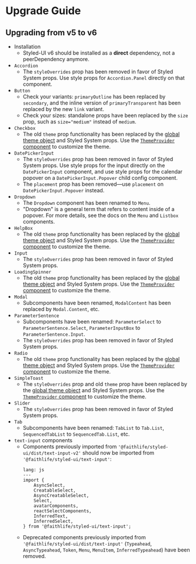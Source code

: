 # Upgrade Guide

## Upgrading from v5 to v6

- Installation
  - Styled-UI v6 should be installed as a **direct** dependency, not a peerDependency anymore.
- `Accordion`
  - The `styleOverrides` prop has been removed in favor of Styled System props. Use style props for `Accordion.Panel` directly on that component.
- `Button`
  - Check your variants: `primaryOutline` has been replaced by `secondary`, and the inline version of `primaryTransparent` has been replaced by the new `link` variant.
  - Check your sizes: standalone props have been replaced by the `size` prop, such as `size="medium"` instead of `medium`.
- `Checkbox`
  - The old `theme` prop functionality has been replaced by the [global theme object](https://faithlife.github.io/styled-ui/#/theme/usage) and Styled System props. Use the [`ThemeProvider` component](https://faithlife.github.io/styled-ui/#/theme/customization) to customize the theme.
- `DatePickerInput`
  - The `styleOverrides` prop has been removed in favor of Styled System props. Use style props for the input directly on the `DatePickerInput` component, and use style props for the calendar popover on a `DatePickerInput.Popover` child config component.
  - The `placement` prop has been removed—use `placement` on `DatePickerInput.Popover` instead.
- `Dropdown`
  - The `Dropdown` component has been renamed to `Menu`.
  - "Dropdown" is a general term that refers to content inside of a popover. For more details, see the docs on the `Menu` and `Listbox` components.
- `HelpBox`
  - The old `theme` prop functionality has been replaced by the [global theme object](https://faithlife.github.io/styled-ui/#/theme/usage) and Styled System props. Use the [`ThemeProvider` component](https://faithlife.github.io/styled-ui/#/theme/customization) to customize the theme.
- `Input`
  - The `styleOverrides` prop has been removed in favor of Styled System props.
- `LoadingSpinner`
  - The old `theme` prop functionality has been replaced by the [global theme object](https://faithlife.github.io/styled-ui/#/theme/usage) and Styled System props. Use the [`ThemeProvider` component](https://faithlife.github.io/styled-ui/#/theme/customization) to customize the theme.
- `Modal`
  - Subcomponents have been renamed, `ModalContent` has been replaced by `Modal.Content`, etc.
- `ParameterSentence`
  - Subcomponents have been renamed: `ParameterSelect` to `ParameterSentence.Select`, `ParameterInputBox` to `ParameterSentence.Input`.
  - The `styleOverrides` prop has been removed in favor of Styled System props.
- `Radio`
  - The old `theme` prop functionality has been replaced by the [global theme object](https://faithlife.github.io/styled-ui/#/theme/usage) and Styled System props. Use the [`ThemeProvider` component](https://faithlife.github.io/styled-ui/#/theme/customization) to customize the theme.
- `SimpleToast`
  - The `styleOverrides` prop and old `theme` prop have been replaced by the [global theme object](https://faithlife.github.io/styled-ui/#/theme/usage) and Styled System props. Use the [`ThemeProvider` component](https://faithlife.github.io/styled-ui/#/theme/customization) to customize the theme.
- `Slider`
  - The `styleOverrides` prop has been removed in favor of Styled System props.
- `Tab`
  - Subcomponents have been renamed: `TabList` to `Tab.List`, `SequencedTabList` to `SequencedTab.List`, etc.
- `text-input` components
  - Components previously imported from `'@faithlife/styled-ui/dist/text-input-v2'` should now be imported from `'@faithlife/styled-ui/text-input'`:
    ```code
    lang: js
    ---
    import {
    	AsyncSelect,
    	CreatableSelect,
    	AsyncCreatableSelect,
    	Select,
    	avatarComponents,
    	reactSelectComponents,
    	InferredText,
    	InferredSelect,
    } from '@faithlife/styled-ui/text-input';
    ```
  - Deprecated components previously imported from `'@faithlife/styled-ui/dist/text-input'` (`Typeahead`, `AsyncTypeahead`, `Token`, `Menu`, `MenuItem`, `InferredTypeahead`) have been removed.

